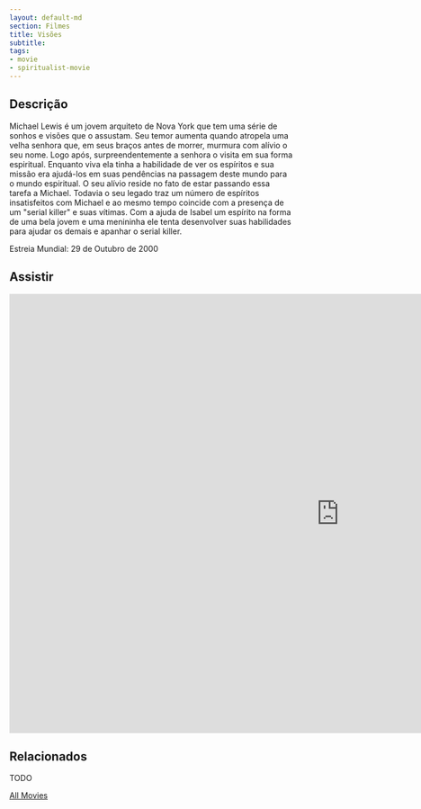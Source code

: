 ```yaml
---
layout: default-md
section: Filmes
title: Visões
subtitle: 
tags: 
- movie
- spiritualist-movie
---
```


## Descrição
Michael Lewis é um jovem arquiteto de Nova York que tem uma série de sonhos e visões que o assustam. Seu temor aumenta quando atropela uma velha senhora que, em seus braços antes de morrer, murmura com alívio o seu nome. Logo após, surpreendentemente a senhora o visita em sua forma espiritual. Enquanto viva ela tinha a habilidade de ver os espíritos e sua missão era ajudá-los em suas pendências na passagem deste mundo para o mundo espiritual. O seu alívio reside no fato de estar passando essa tarefa a Michael. Todavia o seu legado traz um número de espíritos insatisfeitos com Michael e ao mesmo tempo coincide com a presença de um "serial killer" e suas vítimas. Com a ajuda de Isabel um espírito na forma de uma bela jovem e uma menininha ele tenta desenvolver suas habilidades para ajudar os demais e apanhar o serial killer.

Estreia Mundial: 29 de Outubro de 2000


## Assistir
<iframe width="1172" height="781" src="https://www.youtube.com/embed/MOnjEiZcZts" frameborder="0" allow="accelerometer; autoplay; encrypted-media; gyroscope; picture-in-picture" allowfullscreen></iframe>

## Relacionados
TODO


<a href="/movies" class="button">All Movies</a>